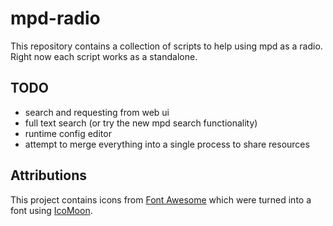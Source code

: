 # mpd-radio

This repository contains a collection of scripts to help using mpd as a radio.
Right now each script works as a standalone.

## TODO

- search and requesting from web ui
- full text search (or try the new mpd search functionality)
- runtime config editor
- attempt to merge everything into a single process to share resources

## Attributions

This project contains icons from [Font Awesome](https://fontawesome.com/) which were turned into a font using [IcoMoon](https://icomoon.io/app/).
